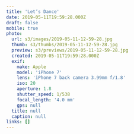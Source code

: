 ```yaml
---
title: 'Let’s Dance'
date: 2019-05-11T19:59:28.000Z
draft: false
mobile: true
photo:
  url: s3/images/2019-05-11-12-59-28.jpg
  thumb: s3/thumbs/2019-05-11-12-59-28.jpg
  preview: s3/previews/2019-05-11-12-59-28.jpg
  created: 2019-05-11T19:59:28.000Z
  exif:
    make: Apple
    model: 'iPhone 7'
    lens: 'iPhone 7 back camera 3.99mm f/1.8'
    iso: 20
    aperture: 1.8
    shutter_speed: 1/538
    focal_length: '4.0 mm'
    gps: null
  title: null
  caption: null
links: []
---
```


